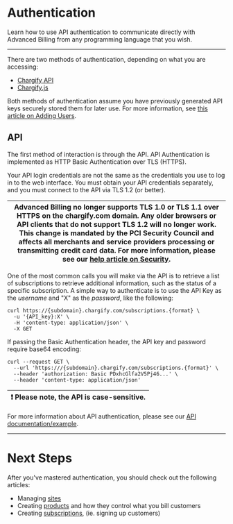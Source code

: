 # Authentication

Learn how to use API authentication to communicate directly with Advanced Billing from any programming language that you wish.

---

There are two methods of authentication, depending on what you are accessing:

- [Chargify API](https://developers.chargify.com/docs/api-docs/YXBpOjE0MTA4MjYx-chargify-api)
- [Chargify.js](./ZG9jOjE0NjAzNDI0-overview)

Both methods of authentication assume you have previously generated API keys securely stored them for later use. For more information, see [this article on Adding Users](https://maxio-chargify.zendesk.com/hc/en-us/articles/5404829390349-Users#adding-users).

## API

The first method of interaction is through the API. API Authentication is implemented as HTTP Basic Authentication over TLS (HTTPS).

Your API login credentials are not the same as the credentials you use to log in to the web interface. You must obtain your API credentials separately, and you must connect to the API via TLS 1.2 (or better).

|   Advanced Billing no longer supports TLS 1.0 or TLS 1.1 over HTTPS on the chargify.com domain. Any older browsers or API clients that do not support TLS 1.2 will no longer work. This change is mandated by the PCI Security Council and affects all merchants and service providers processing or transmitting credit card data. For more information, please see our [help article on Security](https://maxio-chargify.zendesk.com/hc/en-us/articles/5404986900493).|
|-----------------------------------------------------------------------------|

One of the most common calls you will make via the API is to retrieve a list of subscriptions to retrieve additional information, such as the status of a specific subscription. A simple way to authenticate is to use the API Key as the _username_ and "X" as the _password_, like the following:

```
curl https://{subdomain}.chargify.com/subscriptions.{format} \
  -u '{API_key}:X' \
  -H 'content-type: application/json' \
  -X GET
```

If passing the Basic Authentication header, the API key and password require base64 encoding:

```
curl --request GET \
  --url 'https:///{subdomain}.chargify.com/subscriptions.{format}' \
  --header 'authorization: Basic PDxhcGlfa2V5Pj46...' \
  --header 'content-type: application/json'
```

| ❗️  Please note, the API is case-sensitive.|
|-----------------------------------------------------------------------------|

For more information about API authentication, please see our [API documentation/example](https://developers.chargify.com/docs/api-docs/YXBpOjE0MTA4MjYx-chargify-api#authentication).

---

# Next Steps

After you've mastered authentication, you should check out the following articles:

- Managing [sites](./SitesSubdomains.md)
- Creating [products](./Products.md) and how they control what you bill customers
- Creating [subscriptions](../development-tools/Subscriptions.md), (ie. signing up customers)
